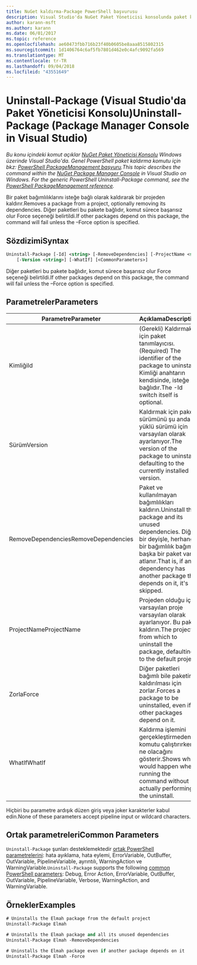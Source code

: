 ```yaml
---
title: NuGet kaldırma-Package PowerShell başvurusu
description: Visual Studio'da NuGet Paket Yöneticisi konsolunda paket kaldırma PowerShell komutunu referansı.
author: karann-msft
ms.author: karann
ms.date: 06/01/2017
ms.topic: reference
ms.openlocfilehash: ae60473fbb716b23f40b0605be8aaa8515802315
ms.sourcegitcommit: 1d1406764c6af5fb7801d462e0c4afc9092fa569
ms.translationtype: MT
ms.contentlocale: tr-TR
ms.lasthandoff: 09/04/2018
ms.locfileid: "43551649"
---
```

# <a name="uninstall-package-package-manager-console-in-visual-studio"></a><span data-ttu-id="1cda4-103">Uninstall-Package (Visual Studio'da Paket Yöneticisi Konsolu)</span><span class="sxs-lookup"><span data-stu-id="1cda4-103">Uninstall-Package (Package Manager Console in Visual Studio)</span></span>

<span data-ttu-id="1cda4-104">*Bu konu içindeki komut açıklar [NuGet Paket Yöneticisi Konsolu](package-manager-console.md) Windows üzerinde Visual Studio'da. Genel PowerShell paket kaldırma komutu için bkz: [PowerShell PackageManagement başvuru](/powershell/module/packagemanagement/?view=powershell-6).*</span><span class="sxs-lookup"><span data-stu-id="1cda4-104">*This topic describes the command within the [NuGet Package Manager Console](package-manager-console.md) in Visual Studio on Windows. For the generic PowerShell Uninstall-Package command, see the [PowerShell PackageManagement reference](/powershell/module/packagemanagement/?view=powershell-6).*</span></span>

<span data-ttu-id="1cda4-105">Bir paket bağımlılıklarını isteğe bağlı olarak kaldırarak bir projeden kaldırır.</span><span class="sxs-lookup"><span data-stu-id="1cda4-105">Removes a package from a project, optionally removing its dependencies.</span></span> <span data-ttu-id="1cda4-106">Diğer paketleri bu pakete bağlıdır, komut sürece başarısız olur Force seçeneği belirtildi.</span><span class="sxs-lookup"><span data-stu-id="1cda4-106">If other packages depend on this package, the command will fail unless the –Force option is specified.</span></span>

## <a name="syntax"></a><span data-ttu-id="1cda4-107">Sözdizimi</span><span class="sxs-lookup"><span data-stu-id="1cda4-107">Syntax</span></span>

```ps
Uninstall-Package [-Id] <string> [-RemoveDependencies] [-ProjectName <string>] [-Force]
    [-Version <string>] [-WhatIf] [<CommonParameters>]
```

<span data-ttu-id="1cda4-108">Diğer paketleri bu pakete bağlıdır, komut sürece başarısız olur Force seçeneği belirtildi.</span><span class="sxs-lookup"><span data-stu-id="1cda4-108">If other packages depend on this package, the command will fail unless the –Force option is specified.</span></span>

## <a name="parameters"></a><span data-ttu-id="1cda4-109">Parametreler</span><span class="sxs-lookup"><span data-stu-id="1cda4-109">Parameters</span></span>

| <span data-ttu-id="1cda4-110">Parametre</span><span class="sxs-lookup"><span data-stu-id="1cda4-110">Parameter</span></span> | <span data-ttu-id="1cda4-111">Açıklama</span><span class="sxs-lookup"><span data-stu-id="1cda4-111">Description</span></span> |
| --- | --- |
| <span data-ttu-id="1cda4-112">Kimliği</span><span class="sxs-lookup"><span data-stu-id="1cda4-112">Id</span></span> | <span data-ttu-id="1cda4-113">(Gerekli) Kaldırmak için paket tanımlayıcısı.</span><span class="sxs-lookup"><span data-stu-id="1cda4-113">(Required) The identifier of the package to uninstall.</span></span> <span data-ttu-id="1cda4-114">Kimliği anahtarın kendisinde, isteğe bağlıdır.</span><span class="sxs-lookup"><span data-stu-id="1cda4-114">The -Id switch itself is optional.</span></span> |
| <span data-ttu-id="1cda4-115">Sürüm</span><span class="sxs-lookup"><span data-stu-id="1cda4-115">Version</span></span> | <span data-ttu-id="1cda4-116">Kaldırmak için paket sürümünü şu anda yüklü sürümü için varsayılan olarak ayarlanıyor.</span><span class="sxs-lookup"><span data-stu-id="1cda4-116">The version of the package to uninstall, defaulting to the currently installed version.</span></span> |
| <span data-ttu-id="1cda4-117">RemoveDependencies</span><span class="sxs-lookup"><span data-stu-id="1cda4-117">RemoveDependencies</span></span> | <span data-ttu-id="1cda4-118">Paket ve kullanılmayan bağımlılıkları kaldırın.</span><span class="sxs-lookup"><span data-stu-id="1cda4-118">Uninstall the package and its unused dependencies.</span></span> <span data-ttu-id="1cda4-119">Diğer bir deyişle, herhangi bir bağımlılık bağımlı başka bir paket varsa atlanır.</span><span class="sxs-lookup"><span data-stu-id="1cda4-119">That is, if any dependency has another package that depends on it, it's skipped.</span></span> |
| <span data-ttu-id="1cda4-120">ProjectName</span><span class="sxs-lookup"><span data-stu-id="1cda4-120">ProjectName</span></span> | <span data-ttu-id="1cda4-121">Projeden olduğu için varsayılan proje varsayılan olarak ayarlanıyor. Bu paketi kaldırın.</span><span class="sxs-lookup"><span data-stu-id="1cda4-121">The project from which to uninstall the package, defaulting to the default project.</span></span> |
| <span data-ttu-id="1cda4-122">Zorla</span><span class="sxs-lookup"><span data-stu-id="1cda4-122">Force</span></span> | <span data-ttu-id="1cda4-123">Diğer paketleri bağımlı bile paketini kaldırılması için zorlar.</span><span class="sxs-lookup"><span data-stu-id="1cda4-123">Forces a package to be uninstalled, even if other packages depend on it.</span></span> |
| <span data-ttu-id="1cda4-124">WhatIf</span><span class="sxs-lookup"><span data-stu-id="1cda4-124">WhatIf</span></span> | <span data-ttu-id="1cda4-125">Kaldırma işlemini gerçekleştirmeden komutu çalıştırırken ne olacağını gösterir.</span><span class="sxs-lookup"><span data-stu-id="1cda4-125">Shows what would happen when running the command without actually performing the uninstall.</span></span> |

<span data-ttu-id="1cda4-126">Hiçbiri bu parametre ardışık düzen giriş veya joker karakterler kabul edin.</span><span class="sxs-lookup"><span data-stu-id="1cda4-126">None of these parameters accept pipeline input or wildcard characters.</span></span>

## <a name="common-parameters"></a><span data-ttu-id="1cda4-127">Ortak parametreleri</span><span class="sxs-lookup"><span data-stu-id="1cda4-127">Common Parameters</span></span>

<span data-ttu-id="1cda4-128">`Uninstall-Package` şunları desteklemektedir [ortak PowerShell parametrelerini](http://go.microsoft.com/fwlink/?LinkID=113216): hata ayıklama, hata eylemi, ErrorVariable, OutBuffer, OutVariable, PipelineVariable, ayrıntılı, WarningAction ve WarningVariable.</span><span class="sxs-lookup"><span data-stu-id="1cda4-128">`Uninstall-Package` supports the following [common PowerShell parameters](http://go.microsoft.com/fwlink/?LinkID=113216): Debug, Error Action, ErrorVariable, OutBuffer, OutVariable, PipelineVariable, Verbose, WarningAction, and WarningVariable.</span></span>

## <a name="examples"></a><span data-ttu-id="1cda4-129">Örnekler</span><span class="sxs-lookup"><span data-stu-id="1cda4-129">Examples</span></span>

```ps
# Uninstalls the Elmah package from the default project
Uninstall-Package Elmah

# Uninstalls the Elmah package and all its unused dependencies
Uninstall-Package Elmah -RemoveDependencies 

# Uninstalls the Elmah package even if another package depends on it
Uninstall-Package Elmah -Force
```
